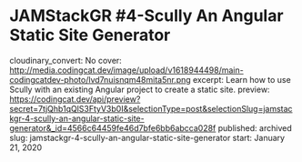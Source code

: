 # JAMStackGR #4-Scully An Angular Static Site Generator

cloudinary_convert: No
cover: http://media.codingcat.dev/image/upload/v1618944498/main-codingcatdev-photo/lvd7nuisnqm48mita5nr.png
excerpt: Learn how to use Scully with an existing Angular project to create a static site.
preview: https://codingcat.dev/api/preview?secret=7tjQhb1qQlS3FtyV3b0I&selectionType=post&selectionSlug=jamstackgr-4-scully-an-angular-static-site-generator&_id=4566c64459fe46d7bfe6bb6abcca028f
published: archived
slug: jamstackgr-4-scully-an-angular-static-site-generator
start: January 21, 2020